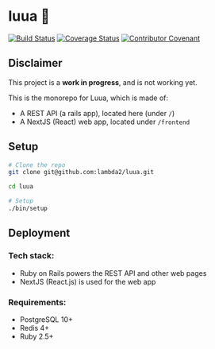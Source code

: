 # luua 💃

[![Build Status](https://travis-ci.com/lambda2/luua.svg?branch=master)](https://travis-ci.com/lambda2/luua) [![Coverage Status](https://coveralls.io/repos/github/lambda2/luua/badge.svg?branch=master)](https://coveralls.io/github/lambda2/luua?branch=master) [![Contributor Covenant](https://img.shields.io/badge/Contributor%20Covenant-v2.0%20adopted-ff69b4.svg)](CODE_OF_CONDUCT.md)


## Disclaimer

This project is a **work in progress**, and is not working yet.


This is the monorepo for Luua, which is made of:

- A REST API (a rails app), located here (under `/`)
- A NextJS (React) web app, located under `/frontend`

## Setup

```bash
# Clone the repo
git clone git@github.com:lambda2/luua.git

cd luua

# Setup
./bin/setup

```

## Deployment

### Tech stack:

- Ruby on Rails powers the REST API and other web pages
- NextJS (React.js) is used for the web app

### Requirements:

- PostgreSQL 10+
- Redis 4+
- Ruby 2.5+
